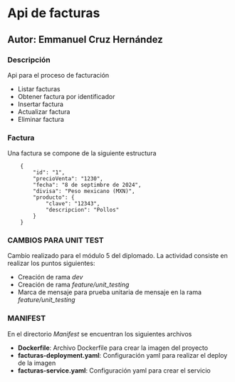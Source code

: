 # Api de facturas
## Autor: Emmanuel Cruz Hernández

### Descripción
Api para el proceso de facturación

* Listar facturas
* Obtener factura por identificador
* Insertar factura
* Actualizar factura
* Eliminar factura

### Factura

Una factura se compone de la siguiente estructura

        {
            "id": "1",
            "precioVenta": "1230",
            "fecha": "8 de septimbre de 2024",
            "divisa": "Peso mexicano (MXN)",
            "producto": {
                "clave": "12343",
                "descripcion": "Pollos"
            }
        }

### CAMBIOS PARA UNIT TEST

Cambio realizado para el módulo 5 del diplomado. La actividad consiste en realizar los puntos siguientes:

* Creación de rama *dev*
* Creación de rama *feature/unit_testing*
* Marca de mensaje para prueba unitaria de mensaje en la rama *feature/unit_testing*

### MANIFEST

En el directorio *Manifest* se encuentran los siguientes archivos

* **Dockerfile**: Archivo Dockerfile para crear la imagen del proyecto
* **facturas-deployment.yaml**: Configuración yaml para realizar el deploy de la imagen
* **facturas-service.yaml**: Configuración yaml para crear el servicio
